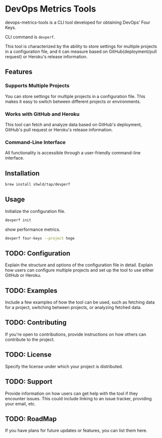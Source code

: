 # DevOps Metrics Tools

devops-metrics-tools is a CLI tool developed for obtaining DevOps' Four Keys.

CLI command is `devperf`.

This tool is characterized by the ability to store settings for multiple projects in a configuration file,
and it can measure based on GitHub(deployment/pull request) or Heroku's release information.

## Features

### Supports Multiple Projects
You can store settings for multiple projects in a configuration file. This makes it easy to switch between different projects or environments.

### Works with GitHub and Heroku
This tool can fetch and analyze data based on GitHub's deployment, GitHub's pull request or Heroku's release information.

### Command-Line Interface
All functionality is accessible through a user-friendly command-line interface.

## Installation

```bash
brew install shwld/tap/devperf
```

## Usage

Initialize the configuration file.

```bash
devperf init
```

show performance metrics.

```bash
devperf four-keys --project hoge
```

## TODO: Configuration
Explain the structure and options of the configuration file in detail. Explain how users can configure multiple projects and set up the tool to use either GitHub or Heroku.

## TODO: Examples
Include a few examples of how the tool can be used, such as fetching data for a project, switching between projects, or analyzing fetched data.

## TODO: Contributing
If you're open to contributions, provide instructions on how others can contribute to the project.

## TODO: License
Specify the license under which your project is distributed.

## TODO: Support
Provide information on how users can get help with the tool if they encounter issues. This could include linking to an issue tracker, providing your email, etc.

## TODO: RoadMap
If you have plans for future updates or features, you can list them here.
